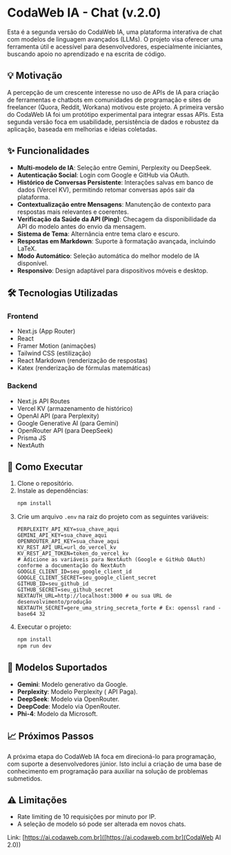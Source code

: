 
# CodaWeb IA - Chat (v.2.0)

Esta é a segunda versão do CodaWeb IA, uma plataforma interativa de chat com modelos de linguagem avançados (LLMs). O projeto visa oferecer uma ferramenta útil e acessível para desenvolvedores, especialmente iniciantes, buscando apoio no aprendizado e na escrita de código.

## 💡 Motivação

A percepção de um crescente interesse no uso de APIs de IA para criação de ferramentas e chatbots em comunidades de programação e sites de freelancer (Quora, Reddit, Workana) motivou este projeto. A primeira versão do CodaWeb IA foi um protótipo experimental para integrar essas APIs. Esta segunda versão foca em usabilidade, persistência de dados e robustez da aplicação, baseada em melhorias e ideias coletadas.

## ✨ Funcionalidades

- **Multi-modelo de IA**: Seleção entre Gemini, Perplexity ou DeepSeek.
- **Autenticação Social**: Login com Google e GitHub via OAuth.
- **Histórico de Conversas Persistente**: Interações salvas em banco de dados (Vercel KV), permitindo retomar conversas após sair da plataforma.
- **Contextualização entre Mensagens**: Manutenção de contexto para respostas mais relevantes e coerentes.
- **Verificação da Saúde da API (Ping)**: Checagem da disponibilidade da API do modelo antes do envio da mensagem.
- **Sistema de Tema**: Alternância entre tema claro e escuro.
- **Respostas em Markdown**: Suporte à formatação avançada, incluindo LaTeX.
- **Modo Automático**: Seleção automática do melhor modelo de IA disponível.
- **Responsivo**: Design adaptável para dispositivos móveis e desktop.

## 🛠️ Tecnologias Utilizadas

### Frontend

- Next.js (App Router)
- React
- Framer Motion (animações)
- Tailwind CSS (estilização)
- React Markdown (renderização de respostas)
- Katex (renderização de fórmulas matemáticas)

### Backend

- Next.js API Routes
- Vercel KV (armazenamento de histórico)
- OpenAI API (para Perplexity)
- Google Generative AI (para Gemini)
- OpenRouter API (para DeepSeek)
- Prisma JS
- NextAuth

## 🚀 Como Executar

1. Clone o repositório.
2. Instale as dependências:
   ```bash
   npm install
   ```
3. Crie um arquivo `.env` na raiz do projeto com as seguintes variáveis:
   ```
   PERPLEXITY_API_KEY=sua_chave_aqui
   GEMINI_API_KEY=sua_chave_aqui
   OPENROUTER_API_KEY=sua_chave_aqui
   KV_REST_API_URL=url_do_vercel_kv
   KV_REST_API_TOKEN=token_do_vercel_kv
   # Adicione as variáveis para NextAuth (Google e GitHub OAuth) conforme a documentação do NextAuth
   GOOGLE_CLIENT_ID=seu_google_client_id
   GOOGLE_CLIENT_SECRET=seu_google_client_secret
   GITHUB_ID=seu_github_id
   GITHUB_SECRET=seu_github_secret
   NEXTAUTH_URL=http://localhost:3000 # ou sua URL de desenvolvimento/produção
   NEXTAUTH_SECRET=gere_uma_string_secreta_forte # Ex: openssl rand -base64 32
   ```
4. Executar o projeto:
   ```bash
   npm install
   npm run dev
   ```

## 🧠 Modelos Suportados

- **Gemini**: Modelo generativo da Google.
- **Perplexity**: Modelo  Perplexity ( API Paga).
- **DeepSeek**: Modelo via OpenRouter.
- **DeepCode**: Modelo via OpenRouter.
- **Phi-4**: Modelo da Microsoft.

## 📈 Próximos Passos

A próxima etapa do CodaWeb IA foca em direcioná-lo para programação, com suporte a desenvolvedores júnior. Isto inclui a criação de uma base de conhecimento em programação para auxiliar na solução de problemas submetidos.

## ⚠️ Limitações

- Rate limiting de 10 requisições por minuto por IP.
- A seleção de modelo só pode ser alterada em novos chats.

Link: [https://ai.codaweb.com.br]([https://ai.codaweb.com.br](CodaWeb AI 2.0))
